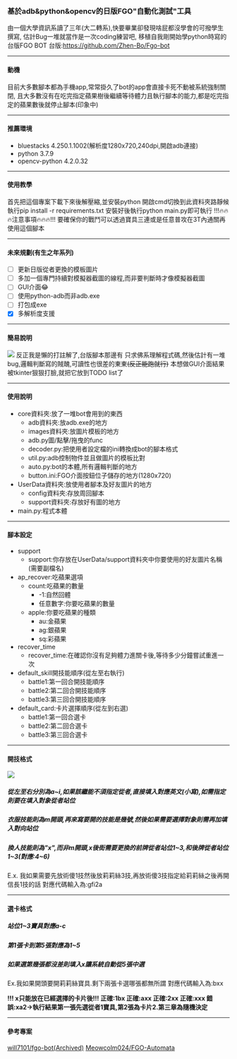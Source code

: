 ### 基於adb&python&opencv的日版FGO"自動化測試"工具
由一個大學資訊系讀了三年(大二轉系),快要畢業卻發現啥屁都沒學會的可撥學生撰寫,
估計Bug一堆就當作是一次coding練習吧,
移植自我剛開始學python時寫的台版FGO BOT
台版:https://github.com/Zhen-Bo/Fgo-bot

------------


#### 動機
目前大多數腳本都為手機app,常常掛久了bot的app會直接卡死不動被系統強制關閉,
且大多數沒有在吃完指定蘋果樹後繼續等待體力且執行腳本的能力,都是吃完指定的蘋果數後就停止腳本(印象中)

------------


#### 推薦環境
- bluestacks 4.250.1.1002(解析度1280x720,240dpi,開啟adb連接)
- python 3.7.9
- opencv-python 4.2.0.32

------------
#### 使用教學
首先把這個專案下載下來後解壓縮,並安裝python
開啟cmd切換到此資料夾路靜候執行pip install -r requirements.txt
安裝好後執行python main.py即可執行
!!!:fire::fire::fire:注意事項:fire::fire::fire:!!!
要確保你的戰鬥可以透過寶具三連或是任意普攻在3T內通關再使用這個腳本

------------

#### 未來規劃(有生之年系列)
- [ ] 更新日版從者更換的模板圖片
- [ ] 多加一個專門持續對模擬器截圖的線程,而非要判斷時才像模擬器截圖
- [ ] GUI介面:joy:
- [ ] 使用python-adb而非adb.exe
- [ ] 打包成exe
- [x] 多解析度支援

------------


#### 簡易說明
![](https://cdn.discordapp.com/attachments/702882288182099988/796951229238345728/-53_-_AlanWang_-_.JPG)
反正我是懶的打註解了,台版腳本那邊有
只求佛系理解程式碼,然後估計有一堆bug,邏輯判斷寫的賊醜,可讀性也很差的東東~~(反正能跑就行)~~
本想做GUI介面結果被tkinter狠狠打臉,就把它放到TODO list了

------------


#### 使用說明
+ core資料夾:放了一堆bot會用到的東西
    + adb資料夾:放adb.exe的地方
	+ images資料夾:放圖片模板的地方
    + adb.py圖/點擊/拖曳的func
    + decoder.py:把使用者設定檔的ini轉換成bot的腳本格式
    + util.py:adb控制物件並且做圖片的模板比對
    + auto.py:bot的本體,所有邏輯判斷的地方
    + button.ini:FGO介面按鈕位子儲存的地方(1280x720)
+ UserData資料夾:放使用者腳本及好友圖片的地方
	+ config資料夾:存放周回腳本
	+ support資料夾:存放好有圖的地方
+ main.py:程式本體

------------


#### 腳本設定
+ support
	+ support:你存放在UserData/support資料夾中你要使用的好友圖片名稱(需要副檔名)
+ ap_recover:吃蘋果選項
	+ count:吃蘋果的數量
		+ -1:自然回體
		+ 任意數字:你要吃蘋果的數量
	+ apple:你要吃蘋果的種類
		+ au:金蘋果
		+ ag:銀蘋果
		+ sq:彩蘋果
+ recover_time
	+ recover_time:在確認你沒有足夠體力進關卡後,等待多少分鐘嘗試重進一次
+ default_skill開技能順序(從左至右執行)
	+ battle1:第一回合開技能順序
	+ battle2:第二回合開技能順序
	+ battle3:第三回合開技能順序
+ default_card:卡片選擇順序(從左到右選)
	+ battle1:第一回合選卡
	+ battle2:第二回合選卡
	+ battle3:第三回合選卡

------------


#### 開技格式
![](https://cdn.discordapp.com/attachments/702882288182099988/796963836585967656/unknown.png)
##### 從左至右分別為a~i,如果該繼能不須指定從者,直接填入對應英文(小寫),如需指定則要在填入對象從者站位
##### 衣服技能則為m開頭,再來寫要開的技能是幾號,然後如果需要選擇對象則需再加填入對向站位
##### 換人技能則為"x",而非m開頭,x後街需要更換的前牌從者站位1~3,和後牌從者站位1~3(對應:4~6)
E.x.
我如果需要先放術傻1技然後放莉莉絲3技,再放術傻3技指定給莉莉絲之後再開信長1技的話
對應代碼輸入為:gfi2a

------------


#### 選卡格式
##### 站位1~3寶具對應a-c
##### 第1張卡到第5張對應為1~5
##### 如果選第幾張都沒差則填入x讓系統自動從5張中選
Ex.我如果開頭要開莉莉絲寶具.剩下兩張卡選哪張都無所謂
對應代碼輸入為:bxx

**!!! x只能放在已經選擇的卡片後!!!
正確:1bx
正確:axx
正確:2xx
正確:xxx
錯誤:xa2->執行結果第一張先選從者1寶具,第2張為卡片2.第三章為隨機決定**

------------
#### 參考專案
[will7101/fgo-bot(Archived)](https://github.com/will7101/fgo-bot)
[Meowcolm024/FGO-Automata](https://github.com/Meowcolm024/FGO-Automata)